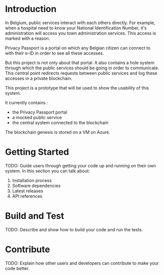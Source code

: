 # Introduction 
In Belgium, public services interact with each others directly.
For example, when a hospital need to know your National Identification Number, it's administration will access you town administration services.
This access is marked with a reason.

Privacy Passport is a portal on which any Belgian citizen can connect to with their e-ID in order to see all these accesses.

But this project is not only about that portal.
It also contains a hole system through which the public services should be going in order to communicate.
This central point redirects requests between public services and log these accesses in a private blockchain.

This project is a prototype that will be used to show the usability of this system.

It currently contains : 
* the Privacy Passport portal
* a mocked public service
* the central system connected to the blockchain

The blockchain genesis is stored on a VM on Azure.

# Getting Started
TODO: Guide users through getting your code up and running on their own system. In this section you can talk about:
1.	Installation process
2.	Software dependencies
3.	Latest releases
4.	API references

# Build and Test
TODO: Describe and show how to build your code and run the tests. 

# Contribute
TODO: Explain how other users and developers can contribute to make your code better. 
